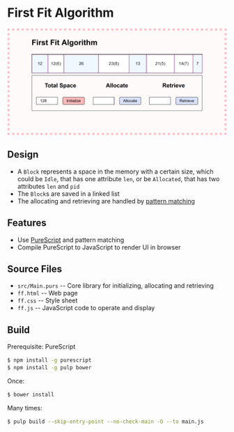 # First Fit Algorithm

[![demo](demo.png)](ff.html)

## Design

* A `Block` represents a space in the memory with a certain size, which could be `Idle`, that has one attribute `len`, or be `Allocated`, that has two attributes `len` and `pid`
* The `Block`s are saved in a linked list
* The allocating and retrieving are handled by [pattern matching](https://en.wikipedia.org/wiki/Pattern_matching)

## Features

* Use [PureScript](http://www.purescript.org/) and pattern matching
* Compile PureScript to JavaScript to render UI in browser

## Source Files

* `src/Main.purs`  -- Core library for initializing, allocating and retrieving
* `ff.html`  -- Web page
* `ff.css`  -- Style sheet
* `ff.js`  -- JavaScript code to operate and display

## Build

Prerequisite: PureScript

``` sh
$ npm install -g purescript
$ npm install -g pulp bower
```

Once:

``` sh
$ bower install
```

Many times:

``` sh
$ pulp build --skip-entry-point --no-check-main -O --to main.js
```
